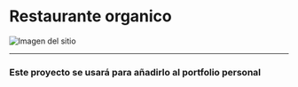 # Restaurante organico

![Imagen del sitio](https://i.ibb.co/ZRDrVDq/Restaurante-organico.png)

---

### Este proyecto se usará para añadirlo al portfolio personal